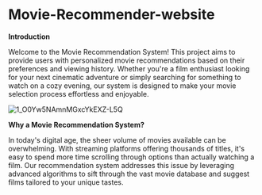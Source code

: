 # Movie-Recommender-website

****Introduction****

Welcome to the Movie Recommendation System! This project aims to provide users with personalized movie recommendations based on their preferences and viewing history. Whether you're a film enthusiast looking for your next cinematic adventure or simply searching for something to watch on a cozy evening, our system is designed to make your movie selection process effortless and enjoyable.

![1_O0Yw5NAmnMGxcYkEXZ-L5Q](https://github.com/Sun-09/Movie-Recommender-website/assets/104966547/8240f007-2485-485c-a1b4-5901497c5f7b)

**Why a Movie Recommendation System?**

In today's digital age, the sheer volume of movies available can be overwhelming. With streaming platforms offering thousands of titles, it's easy to spend more time scrolling through options than actually watching a film. Our recommendation system addresses this issue by leveraging advanced algorithms to sift through the vast movie database and suggest films tailored to your unique tastes.

